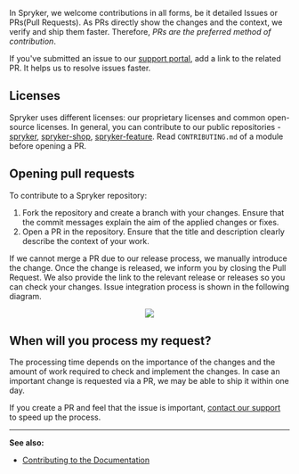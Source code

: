 
In Spryker, we welcome contributions in all forms, be it detailed Issues or PRs(Pull Requests). As PRs directly show the changes and the context, we verify and ship them faster. Therefore, *PRs are the preferred method of contribution*. 

If you've submitted an issue to our [support portal](https://spryker.force.com/support/s/), add a link to the related PR. It helps us to resolve issues faster.

## Licenses
Spryker uses different licenses: our proprietary licenses and common open-source licenses. In general, you can contribute to our public repositories - [spryker](https://github.com/spryker), [spryker-shop](https://github.com/spryker-shop), [spryker-feature](https://github.com/spryker-feature). Read `CONTRIBUTING.md` of a module before opening a PR.

## Opening pull requests
To contribute to a Spryker repository:
1. Fork the repository and create a branch with your changes. Ensure that the commit messages explain the aim of the applied changes or fixes. 
2. Open a PR in the repository. Ensure that the title and description clearly describe the context of your work. 

If we cannot merge a PR due to our release process, we manually introduce the change. Once the change is released, we inform you by closing the Pull Request. We also provide the link to the relevant release or releases so you can check your changes. Issue integration process is shown in the following diagram.

<div style="text-align:center;"><img src="https://spryker.s3.eu-central-1.amazonaws.com/docs/Developer+Guide/Code+Contribution+Guide/code-contirubtion.png"></div>



## When will you process my request?

The processing time depends on the importance of the changes and the amount of work required to check and implement the changes. In case an important change is requested via a PR, we may be able to ship it within one day.

If you create a PR and feel that the issue is important, [contact our support](https://spryker.force.com/support/s/) to speed up the process.

--- 
**See also:**
* [Contributing to the Documentation](https://documentation.spryker.com/docs/about-documentation#contributing-to-the-documentation)
